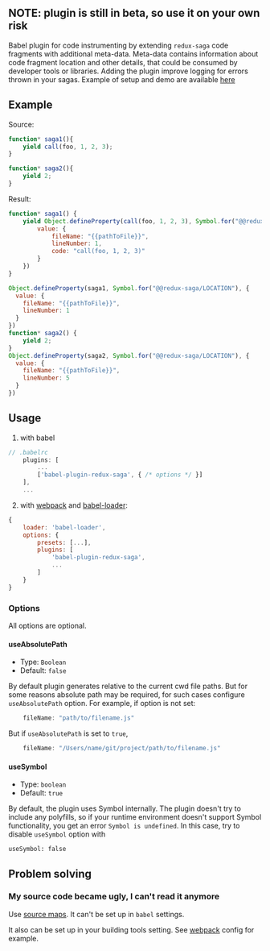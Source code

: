 ## NOTE: plugin is still in beta, so use it on your own risk

Babel plugin for code instrumenting by extending `redux-saga` code fragments with additional meta-data. Meta-data contains information about code fragment location and other details, that could be consumed by developer tools or libraries.
Adding the plugin improve logging for errors thrown in your sagas.
Example of setup and demo are available [here](../../examples/error-demo)

## Example

Source:

```js
function* saga1(){
    yield call(foo, 1, 2, 3);
}

function* saga2(){
    yield 2;
}
```

Result:

```js
function* saga1() {
    yield Object.defineProperty(call(foo, 1, 2, 3), Symbol.for("@@redux-saga/LOCATION"), {
        value: {
            fileName: "{{pathToFile}}",
            lineNumber: 1,
            code: "call(foo, 1, 2, 3)"
        }
    })
}

Object.defineProperty(saga1, Symbol.for("@@redux-saga/LOCATION"), {
  value: {
    fileName: "{{pathToFile}}",
    lineNumber: 1
  }
})
function* saga2() {
    yield 2;
}
Object.defineProperty(saga2, Symbol.for("@@redux-saga/LOCATION"), {
  value: {
    fileName: "{{pathToFile}}",
    lineNumber: 5
  }
})
```

## Usage

1. with babel
```js
// .babelrc
    plugins: [
        ...
        ['babel-plugin-redux-saga', { /* options */ }]
    ],
    ...
```

2. with [webpack](https://github.com/webpack/webpack/) and [babel-loader](https://github.com/babel/babel-loader):
```js
{
    loader: 'babel-loader',
    options: {
        presets: [...],
        plugins: [
            'babel-plugin-redux-saga',
            ...
        ]
    }
}
```

### Options

All options are optional.

#### useAbsolutePath

- Type: `Boolean`
- Default: `false`

By default plugin generates relative to the current cwd file paths. But for some reasons absolute path may be required, for such cases configure `useAbsolutePath` option. For example, if option is not set:

```js
    fileName: "path/to/filename.js"
```

But if `useAbsolutePath` is set to `true`,

```js
    fileName: "/Users/name/git/project/path/to/filename.js"
```

#### useSymbol

- Type: `boolean`
- Default: `true`

By default, the plugin uses Symbol internally. The plugin doesn't try to include any polyfills, so if your runtime environment doesn't support Symbol functionality, you get an error `Symbol is undefined`. In this case, try to disable `useSymbol` option with
```
useSymbol: false
```

## Problem solving

### My source code became ugly, I can't read it anymore

Use [source maps](http://www.html5rocks.com/en/tutorials/developertools/sourcemaps/). It can't be set up in `babel` settings.

It also can be set up in your building tools setting. See [webpack](#usage) config for example.
